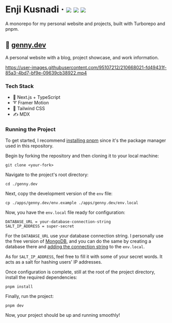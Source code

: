 <div>
  <h1>
    Enji Kusnadi
    &middot;
    <img src="https://img.shields.io/website?style=flat-square&url=https%3A%2F%2Fwww.genny.dev"/>
    <img src="https://img.shields.io/github/deployments/enjidev/genny.dev/production?label=production&style=flat-square"/>
    <img src="https://img.shields.io/github/commit-activity/m/enjidev/genny.dev?style=flat-square"/>
  </h1>
</div>

A monorepo for my personal website and projects, built with Turborepo and pnpm.

## 📘 [genny.dev](https://www.genny.dev)

A personal website with a blog, project showcase, and work information.

https://user-images.githubusercontent.com/95107212/210668021-fd49431f-85a3-4bd7-bf9e-09639cb38922.mp4

### Tech Stack

- 🚀 Next.js + TypeScript
- ➰ Framer Motion
- 🍃 Tailwind CSS
- ✍ MDX

### Running the Project

To get started, I recommend [installing pnpm](https://pnpm.io/installation) since it's the package manager used in this repository.

Begin by forking the repository and then cloning it to your local machine:

```
git clone <your-fork>
```

Navigate to the project's root directory:

```
cd ./genny.dev
```

Next, copy the development version of the `env` file:

```
cp ./apps/genny.dev/env.example ./apps/genny.dev/env.local
```

Now, you have the `env.local` file ready for configuration:

```
DATABASE_URL = your-database-connection-string
SALT_IP_ADDRESS = super-secret
```

For the `DATABASE_URL` use your database connection string. I personally use the free version of [MongoDB](https://www.mongodb.com/), and you can do the same by creating a database there and [adding the connection string](https://www.mongodb.com/basics/mongodb-connection-string) to the `env.local`.

As for `SALT_IP_ADDRESS`, feel free to fill it with some of your secret words. It acts as a salt for hashing users' IP addresses.

Once configuration is complete, still at the root of the project directory, install the required dependencies:

```
pnpm install
```

Finally, run the project:

```
pnpm dev
```

Now, your project should be up and running smoothly!
